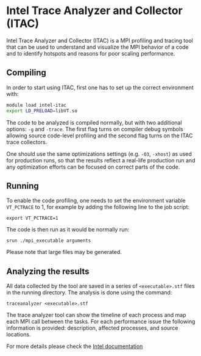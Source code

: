 # Intel Trace Analyzer and Collector (ITAC)

Intel Trace Analyzer and Collector (ITAC) is a MPI profiling and tracing tool
that can be used to understand and visualize the MPI behavior of a code and to
identify hotspots and reasons for poor scaling performance.

## Compiling

In order to start using ITAC, first one has to set up the correct environment
with:

```bash
module load intel-itac
export LD_PRELOAD=libVT.so
```

The code to be analyzed is compiled normally, but with two additional options:
`-g` and `-trace`. The first flag turns on compiler debug symbols allowing
source code-level profiling and the second flag turns on the ITAC trace
collectors.

One should use the same optimizations settings (e.g. `-O3`, `-xhost`) as used
for production runs, so that the results reflect a real-life production run
and any optimization efforts can be focused on correct parts of the code.


## Running

To enable the code profiling, one needs to set the environment variable
`VT_PCTRACE` to 1, for example by adding the following line to the job
script:

```
export VT_PCTRACE=1
```

The code is then run as it would be normally run:

```
srun ./mpi_executable arguments
```

Please note that large files may be generated.


## Analyzing the results

All data collected by the tool are saved in a series of `<executable>.stf`
files in the running directory. The analysis is done using the command:

```
traceanalyzer <executable>.stf
```

The trace analyzer tool can show the timeline of each process and map each MPI
call between the tasks. For each performance issue the following information
is provided: description, affected processes, and source locations.

For more details please check the
[Intel documentation](https://software.intel.com/content/www/us/en/develop/articles/intel-trace-analyzer-and-collector-documentation.html)
